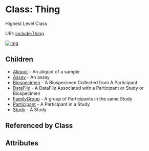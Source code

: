 
# Class: Thing


Highest Level Class

URI: [include:Thing](https://w3id.org/include/Thing)


[![img](https://yuml.me/diagram/nofunky;dir:TB/class/[Thing]^-[Study],[Thing]^-[Participant],[Thing]^-[FamilyGroup],[Thing]^-[DataFile],[Thing]^-[Biospecimen],[Thing]^-[Assay],[Thing]^-[Aliquot],[Study],[Participant],[FamilyGroup],[DataFile],[Biospecimen],[Assay],[Aliquot])](https://yuml.me/diagram/nofunky;dir:TB/class/[Thing]^-[Study],[Thing]^-[Participant],[Thing]^-[FamilyGroup],[Thing]^-[DataFile],[Thing]^-[Biospecimen],[Thing]^-[Assay],[Thing]^-[Aliquot],[Study],[Participant],[FamilyGroup],[DataFile],[Biospecimen],[Assay],[Aliquot])

## Children

 * [Aliquot](Aliquot.md) - An aliquot of a sample
 * [Assay](Assay.md) - An assay
 * [Biospecimen](Biospecimen.md) - A Biospecimen Collected from A Participant
 * [DataFile](DataFile.md) - A DataFile Associated with a Participant or Study or Biospecimen
 * [FamilyGroup](FamilyGroup.md) - A group of Participants in the same Study
 * [Participant](Participant.md) - A Participant in a Study
 * [Study](Study.md) - A Study

## Referenced by Class


## Attributes

